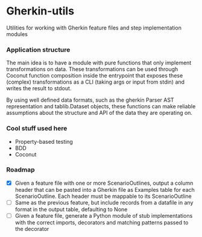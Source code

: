 # Gherkin-utils
Utilities for working with Gherkin feature files and step implementation modules

### Application structure

The main idea is to have a module with pure functions that only implement
transformations on data. These transformations can be used through Coconut
function composition inside the entrypoint that exposes these (complex) transformations 
as a CLI (taking args or input from stdin) and writes the result to stdout.

By using well defined data formats, such as the gherkin Parser AST representation
and tablib.Dataset objects, these functions can make reliable assumptions about
the structure and API of the data they are operating on.

### Cool stuff used here

* Property-based testing
* BDD
* Coconut

### Roadmap

- [x] Given a feature file with one or more ScenarioOutlines, output a column header
      that can be pasted into a Gherkin file as Examples table for each ScenarioOutline.
      Each header must be mappable to its ScenarioOutline
- [ ] Same as the previous feature, but include records from a datafile in any
      format in the output table, defaulting to None
- [ ] Given a feature file, generate a Python module of stub implementations with the
      correct imports, decorators and matching patterns passed to the decorator
